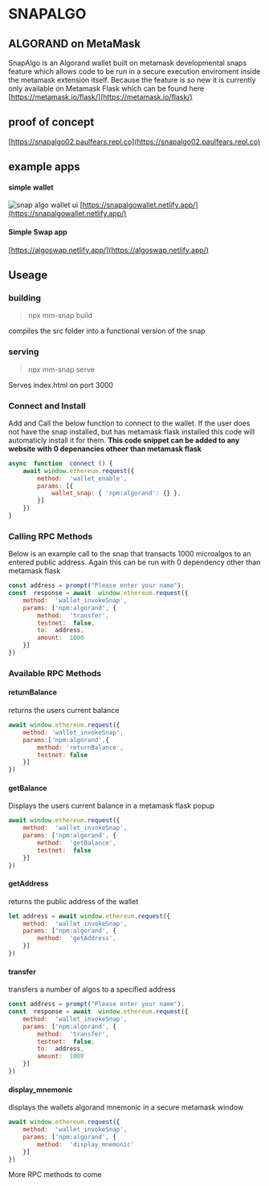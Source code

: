 # SNAPALGO

## ALGORAND on MetaMask
SnapAlgo is an Algorand wallet built on metamask developmental snaps feature which allows code to be run in a secure execution enviroment inside the metamask extension itself. Because the feature is so new it is currently only available on Metamask Flask which can be found here
[https://metamask.io/flask/](https://metamask.io/flask/)

## proof of concept
[https://snapalgo02.paulfears.repl.co](https://snapalgo02.paulfears.repl.co)
## example apps
#### simple wallet
![snap algo wallet ui](https://miro.medium.com/max/1400/0*QXkWMcX5XByVHJxi.png)
[https://snapalgowallet.netlify.app/](https://snapalgowallet.netlify.app/)
#### Simple Swap app
[https://algoswap.netlify.app/](https://algoswap.netlify.app/)

## Useage
### building
> npx mm-snap build

compiles the src folder into a functional version of the snap
### serving
> npx mm-snap serve

Serves index.html on port 3000

### Connect and Install
Add and Call the below function to connect to the wallet.
If the user does not have the snap installed, but has metamask flask installed this code will automaticly install it for them. **This code snippet can be added to any website with 0 depenancies otheer than metamask flask**
```javascript
async  function  connect () {
	await window.ethereum.request({
		method:  'wallet_enable',
		params: [{
			wallet_snap: { 'npm:algorand': {} },
		}]
	})
}
```

### Calling RPC Methods
Below is an example call to the snap that transacts 1000 microalgos to an entered public address. Again this can be run with 0 dependency other than metamask flask
```javascript
const address = prompt("Please enter your name");
const  response = await  window.ethereum.request({
	method:  'wallet_invokeSnap',
	params: ['npm:algorand', {
		method:  'transfer',
		testnet:  false,
		to:  address,
		amount:  1000
	}]
})
```
### Available RPC Methods

#### returnBalance
returns the users current balance
```javascript
await window.ethereum.request({
	method: 'wallet_invokeSnap',
	params:['npm:algorand',{
		method: 'returnBalance',
		testnet: false
	}]
})
```
#### getBalance
Displays the users current balance in a metamask flask popup
```javascript
await window.ethereum.request({
	method:  'wallet_invokeSnap',
	params: ['npm:algorand', {
		method:  'getBalance',
		testnet:  false
	}]
})
```
#### getAddress
returns the public address of the wallet
```javascript
let address = await window.ethereum.request({
	method:  'wallet_invokeSnap',
	params: ['npm:algorand', {
		method:  'getAddress',
	}]
})
```
#### transfer
transfers a number of algos to a specified address
```javascript
const address = prompt("Please enter your name");
const  response = await  window.ethereum.request({
	method:  'wallet_invokeSnap',
	params: ['npm:algorand', {
		method:  'transfer',
		testnet:  false,
		to:  address,
		amount:  1000
	}]
})
```
#### display_mnemonic
displays the wallets algorand mnemonic in a secure metamask window
```javascript
await window.ethereum.request({
	method:  'wallet_invokeSnap',
	params: ['npm:algorand', {
		method:  'display_mnemonic'
	}]
})
```
More RPC methods to come
